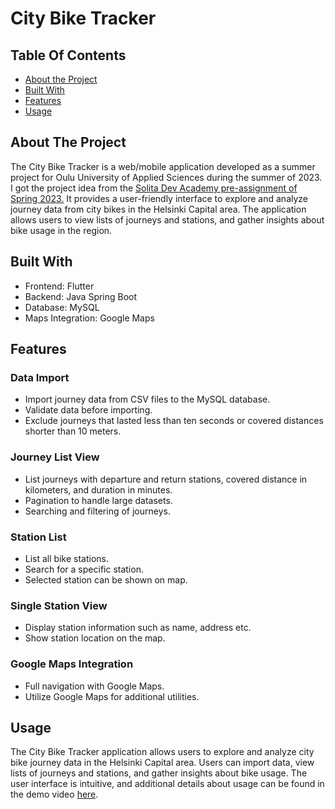 # City Bike Tracker

## Table Of Contents

- [About the Project](#about-the-project)
- [Built With](#built-with)
- [Features](#features)
- [Usage](#usage)

## About The Project

The City Bike Tracker is a web/mobile application developed as a summer project for Oulu University of Applied Sciences during the summer of 2023. I got the project idea from the  [Solita Dev Academy pre-assignment of Spring 2023.](https://github.com/solita/dev-academy-2023-exercise) It provides a user-friendly interface to explore and analyze journey data from city bikes in the Helsinki Capital area. The application allows users to view lists of journeys and stations, and gather insights about bike usage in the region.

## Built With

- Frontend: Flutter
- Backend: Java Spring Boot
- Database: MySQL
- Maps Integration: Google Maps

## Features

### Data Import

- Import journey data from CSV files to the MySQL database.
- Validate data before importing.
- Exclude journeys that lasted less than ten seconds or covered distances shorter than 10 meters.

### Journey List View

- List journeys with departure and return stations, covered distance in kilometers, and duration in minutes.
- Pagination to handle large datasets.
- Searching and filtering of journeys.

### Station List

- List all bike stations.
- Search for a specific station.
- Selected station can be shown on map.

### Single Station View

- Display station information such as name, address etc.
- Show station location on the map.

### Google Maps Integration

- Full navigation with Google Maps.
- Utilize Google Maps for additional utilities.


## Usage

The City Bike Tracker application allows users to explore and analyze city bike journey data in the Helsinki Capital area. Users can import data, view lists of journeys and stations, and gather insights about bike usage. The user interface is intuitive, and additional details about usage can be found in the demo video [here](https://youtu.be/WRvs62JY7Cc).

